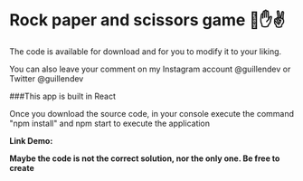 # Rock paper and scissors game 👊✋✌️


The code is available for download and for you to modify it to your liking.

You can also leave your comment on my Instagram account @guillendev or Twitter @guillendev

###This app is built in React

Once you download the source code, in your console execute the command "npm install" and npm start to execute the application


**Link Demo:**


**Maybe the code is not the correct solution, nor the only one. Be free to create**